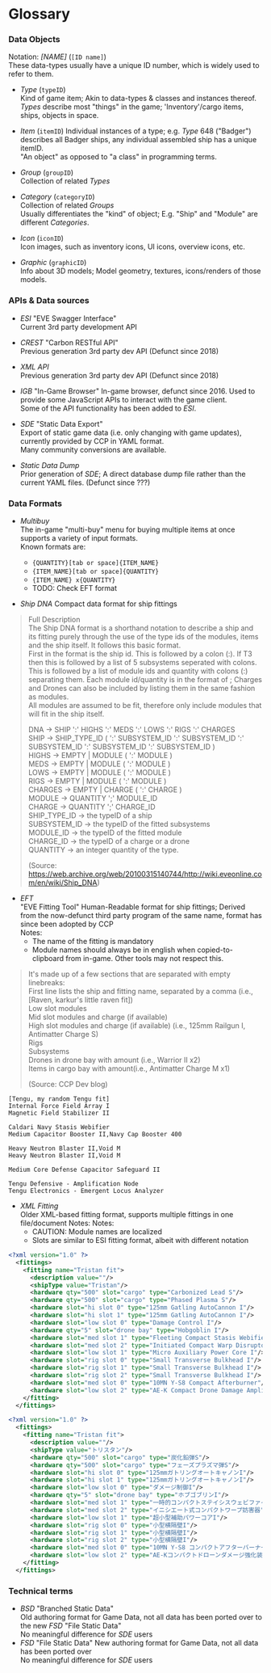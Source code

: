 # Glossary

### Data Objects

Notation: *[NAME]* (`[ID name]`)  
These data-types usually have a unique ID number, which is widely used to refer to them.

* *Type* (`typeID`)  
  Kind of game item; Akin to data-types & classes and instances thereof.  
  *Types* describe most "things" in the game; 'Inventory'/cargo items, ships, objects in space.  
* *Item* (`itemID`)
  Individual instances of a type; e.g. *Type* 648 ("Badger") describes all Badger ships, any individual assembled ship has a unique itemID.  
  "An object" as opposed to "a class" in programming terms.
* *Group* (`groupID`)  
  Collection of related *Types*
* *Category* (`categoryID`)  
  Collection of related *Groups*  
  Usually differentiates the "kind" of object; E.g. "Ship" and "Module" are different *Categories*.

* *Icon* (`iconID`)  
  Icon images, such as inventory icons, UI icons, overview icons, etc.
* *Graphic* (`graphicID`)  
  Info about 3D models; Model geometry, textures, icons/renders of those models.

### APIs & Data sources

* *ESI* "EVE Swagger Interface"  
  Current 3rd party development API
* *CREST* "Carbon RESTful API"  
  Previous generation 3rd party dev API (Defunct since 2018)
* *XML API*  
  Previous generation 3rd party dev API (Defunct since 2018)
* *IGB* "In-Game Browser"
  In-game browser, defunct since 2016. Used to provide some JavaScript APIs to interact with the game client.  
  Some of the API functionality has been added to *ESI*.

* *SDE* "Static Data Export"  
  Export of static game data (i.e. only changing with game updates), currently provided by CCP in YAML format.  
  Many community conversions are available.
* *Static Data Dump*  
  Prior generation of *SDE*; A direct database dump file rather than the current YAML files. (Defunct since ???)

### Data Formats
* *Multibuy*  
  The in-game "multi-buy" menu for buying multiple items at once supports a variety of input formats.  
  Known formats are:
  * `{QUANTITY}[tab or space]{ITEM_NAME}`
  * `{ITEM_NAME}[tab or space]{QUANTITY}`
  * `{ITEM_NAME} x{QUANTITY}`
  * TODO: Check EFT format

* *Ship DNA*
  Compact data format for ship fittings
> Full Description  
> The Ship DNA format is a shorthand notation to describe a ship and its fitting purely through the use of the type ids of the modules, items and the ship itself. It follows this basic format.  
> First in the format is the ship id. This is followed by a colon (:). If T3 then this is followed by a list of 5 subsystems seperated with colons. This is followed by a list of module ids and quantity with colons (:) separating them. Each module id/quantity is in the format of <moduleID>;<quantity> Charges and Drones can also be included by listing them in the same fashion as modules.  
> All modules are assumed to be fit, therefore only include modules that will fit in the ship itself.
>
> DNA -> SHIP ':' HIGHS ':' MEDS ':' LOWS ':' RIGS ':' CHARGES  
> SHIP -> SHIP_TYPE_ID ( ':' SUBSYSTEM_ID ':' SUBSYSTEM_ID ':' SUBSYSTEM_ID ':' SUBSYSTEM_ID ':' SUBSYSTEM_ID )  
> HIGHS -> EMPTY | MODULE ( ':' MODULE )  
> MEDS -> EMPTY | MODULE ( ':' MODULE )  
> LOWS -> EMPTY | MODULE ( ':' MODULE )  
> RIGS -> EMPTY | MODULE ( ':' MODULE )  
> CHARGES -> EMPTY | CHARGE ( ':' CHARGE )  
> MODULE -> QUANTITY ';' MODULE_ID  
> CHARGE -> QUANTITY ';' CHARGE_ID  
> SHIP_TYPE_ID -> the typeID of a ship  
> SUBSYSTEM_ID -> the typeID of the fitted subsystems  
> MODULE_ID -> the typeID of the fitted module  
> CHARGE_ID -> the typeID of a charge or a drone  
> QUANTITY -> an integer quantity of the type.
>
> (Source: https://web.archive.org/web/20100315140744/http://wiki.eveonline.com/en/wiki/Ship_DNA)

* *EFT*  
  "EVE Fitting Tool" Human-Readable format for ship fittings; Derived from the now-defunct third party program of the same name, format has since been adopted by CCP  
  Notes:
  * The name of the fitting is mandatory
  * Module names should always be in english when copied-to-clipboard from in-game. Other tools may not respect this.
> It's made up of a few sections that are separated with empty linebreaks:  
> First line lists the ship and fitting name, separated by a comma (i.e., [Raven, karkur's little raven fit])  
> Low slot modules  
> Mid slot modules and charge (if available)  
> High slot modules and charge (if available) (i.e., 125mm Railgun I, Antimatter Charge S)  
> Rigs  
> Subsystems  
> Drones in drone bay with amount (i.e., Warrior II x2)  
> Items in cargo bay with amount(i.e., Antimatter Charge M x1)
>
> (Source: CCP Dev blog)

```
[Tengu, my random Tengu fit]  
Internal Force Field Array I  
Magnetic Field Stabilizer II  
  
Caldari Navy Stasis Webifier  
Medium Capacitor Booster II,Navy Cap Booster 400  
  
Heavy Neutron Blaster II,Void M  
Heavy Neutron Blaster II,Void M  
  
Medium Core Defense Capacitor Safeguard II  
  
Tengu Defensive - Amplification Node  
Tengu Electronics - Emergent Locus Analyzer  
```

* *XML Fitting*  
  Older XML-based fitting format, supports multiple fittings in one file/document  Notes:
  Notes:
  * CAUTION: Module names are localized
  * Slots are similar to ESI fitting format, albeit with different notation
```XML
<?xml version="1.0" ?>
  <fittings>
    <fitting name="Tristan fit">
      <description value=""/>
      <shipType value="Tristan"/>
      <hardware qty="500" slot="cargo" type="Carbonized Lead S"/>
      <hardware qty="500" slot="cargo" type="Phased Plasma S"/>
      <hardware slot="hi slot 0" type="125mm Gatling AutoCannon I"/>
      <hardware slot="hi slot 1" type="125mm Gatling AutoCannon I"/>
      <hardware slot="low slot 0" type="Damage Control I"/>
      <hardware qty="5" slot="drone bay" type="Hobgoblin I"/>
      <hardware slot="med slot 1" type="Fleeting Compact Stasis Webifier"/>
      <hardware slot="med slot 2" type="Initiated Compact Warp Disruptor"/>
      <hardware slot="low slot 1" type="Micro Auxiliary Power Core I"/>
      <hardware slot="rig slot 0" type="Small Transverse Bulkhead I"/>
      <hardware slot="rig slot 1" type="Small Transverse Bulkhead I"/>
      <hardware slot="rig slot 2" type="Small Transverse Bulkhead I"/>
      <hardware slot="med slot 0" type="10MN Y-S8 Compact Afterburner"/>
      <hardware slot="low slot 2" type="AE-K Compact Drone Damage Amplifier"/>
    </fitting>
  </fittings>
```
```XML Japanese UI language
<?xml version="1.0" ?>
  <fittings>
    <fitting name="Tristan fit">
      <description value=""/>
      <shipType value="トリスタン"/>
      <hardware qty="500" slot="cargo" type="炭化鉛弾S"/>
      <hardware qty="500" slot="cargo" type="フェーズプラズマ弾S"/>
      <hardware slot="hi slot 0" type="125mmガトリングオートキャノンI"/>
      <hardware slot="hi slot 1" type="125mmガトリングオートキャノンI"/>
      <hardware slot="low slot 0" type="ダメージ制御I"/>
      <hardware qty="5" slot="drone bay" type="ホブゴブリンI"/>
      <hardware slot="med slot 1" type="一時的コンパクトステイシスウェビファイヤー"/>
      <hardware slot="med slot 2" type="イニシエート式コンパクトワープ妨害器"/>
      <hardware slot="low slot 1" type="超小型補助パワーコアI"/>
      <hardware slot="rig slot 0" type="小型横隔壁I"/>
      <hardware slot="rig slot 1" type="小型横隔壁I"/>
      <hardware slot="rig slot 2" type="小型横隔壁I"/>
      <hardware slot="med slot 0" type="10MN Y-S8 コンパクトアフターバーナー"/>
      <hardware slot="low slot 2" type="AE-Kコンパクトドローンダメージ強化装置"/>
    </fitting>
  </fittings>
```

### Technical terms

* *BSD* "Branched Static Data"  
  Old authoring format for Game Data, not all data has been ported over to the new *FSD* "File Static Data"  
  No meaningful difference for *SDE* users
* *FSD* "File Static Data"
  New authoring format for Game Data, not all data has been ported over  
  No meaningful difference for *SDE* users